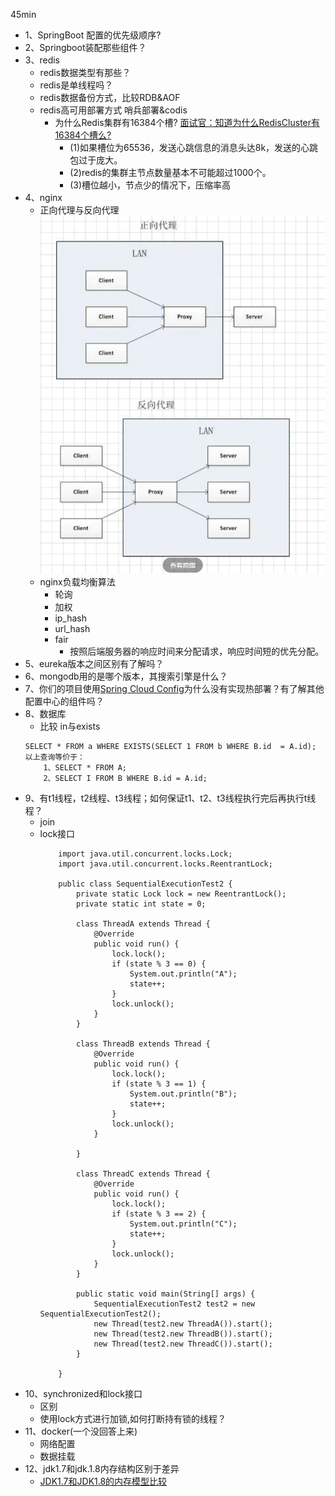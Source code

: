 45min

- 1、SpringBoot 配置的优先级顺序?
- 2、Springboot装配那些组件？
- 3、redis
    - redis数据类型有那些？
    - redis是单线程吗？
    - redis数据备份方式，比较RDB&AOF
    - redis高可用部署方式 哨兵部署&codis
        - 为什么Redis集群有16384个槽? [面试官：知道为什么RedisCluster有16384个槽么?](https://mp.weixin.qq.com/s/1RHl6PTkaj4ubbolLm5soQ)
			- (1)如果槽位为65536，发送心跳信息的消息头达8k，发送的心跳包过于庞大。
			- (2)redis的集群主节点数量基本不可能超过1000个。
			- (3)槽位越小，节点少的情况下，压缩率高
- 4、nginx
	- 正向代理与反向代理
		![avatar](https://github.com/sanwancoder/tech_study/blob/master/images/%E6%AD%A3%E5%90%91%E4%BB%A3%E7%90%86%E4%B8%8E%E5%8F%8D%E5%90%91%E4%BB%A3%E7%90%86.png?raw=true)
	- nginx负载均衡算法
		- 轮询
		- 加权
		- ip_hash
		- url_hash
		- fair
			- 按照后端服务器的响应时间来分配请求，响应时间短的优先分配。
- 5、eureka版本之间区别有了解吗？
- 6、mongodb用的是哪个版本，其搜索引擎是什么？
- 7、你们的项目使用[Spring Cloud Config](https://cloud.spring.io/spring-cloud-config/reference/html/)为什么没有实现热部署？有了解其他配置中心的组件吗？
- 8、数据库
    - 比较 in与exists 
	```
	SELECT * FROM a WHERE EXISTS(SELECT 1 FROM b WHERE B.id  = A.id);
	以上查询等价于：
		1、SELECT * FROM A;
		2、SELECT I FROM B WHERE B.id = A.id;
	```
- 9、有t1线程，t2线程、t3线程；如何保证t1、t2、t3线程执行完后再执行t线程？
    - join
    - lock接口 
        ```	
			import java.util.concurrent.locks.Lock;
			import java.util.concurrent.locks.ReentrantLock;
			
			public class SequentialExecutionTest2 {
				private static Lock lock = new ReentrantLock();
				private static int state = 0;
			
				class ThreadA extends Thread {
					@Override
					public void run() {
						lock.lock();
						if (state % 3 == 0) {
							System.out.println("A");
							state++;
						}
						lock.unlock();
					}
				}
			
				class ThreadB extends Thread {
					@Override
					public void run() {
						lock.lock();
						if (state % 3 == 1) {
							System.out.println("B");
							state++;
						}
						lock.unlock();
					}
			
				}
			
				class ThreadC extends Thread {
					@Override
					public void run() {
						lock.lock();
						if (state % 3 == 2) {
							System.out.println("C");
							state++;
						}
						lock.unlock();
					}
				}
			
				public static void main(String[] args) {
					SequentialExecutionTest2 test2 = new SequentialExecutionTest2();
					new Thread(test2.new ThreadA()).start();
					new Thread(test2.new ThreadB()).start();
					new Thread(test2.new ThreadC()).start();
				}
			
			}
        ```
- 10、synchronized和lock接口
	- 区别
	- 使用lock方式进行加锁,如何打断持有锁的线程？
- 11、docker(一个没回答上来)
	- 网络配置
	- 数据挂载
- 12、jdk1.7和jdk.1.8内存结构区别于差异
	- [JDK1.7和JDK1.8的内存模型比较](https://blog.csdn.net/Hollake/article/details/92762180)